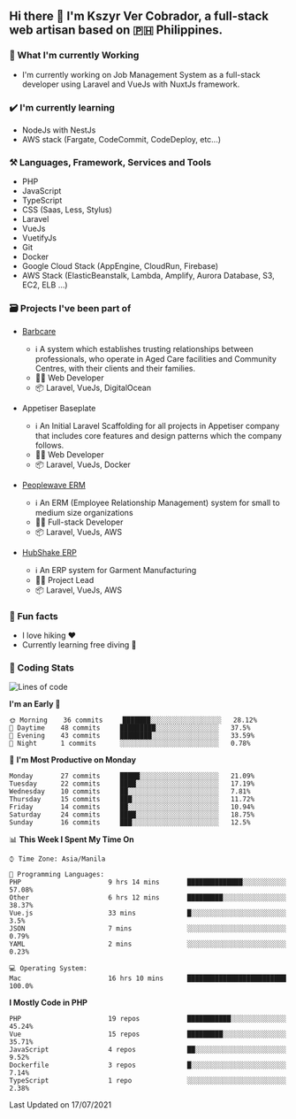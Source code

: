 ## Hi there 👋 I'm Kszyr Ver Cobrador, a full-stack web artisan based on 🇵🇭 Philippines.

### 🚀 What I'm currently Working

- I'm currently working on Job Management System as a full-stack developer using Laravel and VueJs with NuxtJs framework.

### ✔️ I'm currently learning

- NodeJs with NestJs
- AWS stack (Fargate, CodeCommit, CodeDeploy, etc...)

### ⚒️ Languages, Framework, Services and Tools
- PHP
- JavaScript
- TypeScript
- CSS (Saas, Less, Stylus)
- Laravel
- VueJs
- VuetifyJs
- Git
- Docker
- Google Cloud Stack (AppEngine, CloudRun, Firebase)
- AWS Stack (ElasticBeanstalk, Lambda, Amplify, Aurora Database, S3, EC2, ELB ...)


### 🗃 Projects I've been part of

- <a href="https://appetiser.com.au/portfolio/barbcare" target="_blank">Barbcare</a>

  - ℹ️ A system which establishes trusting relationships between professionals, who operate in Aged Care facilities and Community Centres, with their clients and their families.
  - 👨‍💻 Web Developer
  - 📦 Laravel, VueJs, DigitalOcean

- Appetiser Baseplate

  - ℹ️ An Initial Laravel Scaffolding for all projects in Appetiser company that includes core features and design patterns which the company follows.
  - 👨‍💻 Web Developer
  - 📦 Laravel, VueJs, Docker

- <a href="https://peoplewave.co" target="_blank">Peoplewave ERM</a>

  - ℹ️ An ERM (Employee Relationship Management) system for small to medium size organizations
  - 👨‍💻 Full-stack Developer
  - 📦 Laravel, VueJs, AWS

- <a href="https://www.posbang.com/garment-erp" target="_blank">HubShake ERP</a>

  - ℹ️ An ERP system for Garment Manufacturing
  - 👨‍💻 Project Lead
  - 📦 Laravel, VueJs, AWS

### 🌴 Fun facts

- I love hiking ❤️
- Currently learning free diving 🥽

### 🌟 Coding Stats

<!-- WakaTime Stats -->

<!--START_SECTION:waka-->
![Lines of code](https://img.shields.io/badge/From%20Hello%20World%20I%27ve%20Written-492303%20lines%20of%20code-blue)

**I'm an Early 🐤** 

```text
🌞 Morning    36 commits     ███████░░░░░░░░░░░░░░░░░░   28.12% 
🌆 Daytime    48 commits     █████████░░░░░░░░░░░░░░░░   37.5% 
🌃 Evening    43 commits     ████████░░░░░░░░░░░░░░░░░   33.59% 
🌙 Night      1 commits      ░░░░░░░░░░░░░░░░░░░░░░░░░   0.78%

```
📅 **I'm Most Productive on Monday** 

```text
Monday       27 commits     █████░░░░░░░░░░░░░░░░░░░░   21.09% 
Tuesday      22 commits     ████░░░░░░░░░░░░░░░░░░░░░   17.19% 
Wednesday    10 commits     ██░░░░░░░░░░░░░░░░░░░░░░░   7.81% 
Thursday     15 commits     ███░░░░░░░░░░░░░░░░░░░░░░   11.72% 
Friday       14 commits     ██░░░░░░░░░░░░░░░░░░░░░░░   10.94% 
Saturday     24 commits     ████░░░░░░░░░░░░░░░░░░░░░   18.75% 
Sunday       16 commits     ███░░░░░░░░░░░░░░░░░░░░░░   12.5%

```


📊 **This Week I Spent My Time On** 

```text
⌚︎ Time Zone: Asia/Manila

💬 Programming Languages: 
PHP                      9 hrs 14 mins       ██████████████░░░░░░░░░░░   57.08% 
Other                    6 hrs 12 mins       █████████░░░░░░░░░░░░░░░░   38.37% 
Vue.js                   33 mins             █░░░░░░░░░░░░░░░░░░░░░░░░   3.5% 
JSON                     7 mins              ░░░░░░░░░░░░░░░░░░░░░░░░░   0.79% 
YAML                     2 mins              ░░░░░░░░░░░░░░░░░░░░░░░░░   0.23%

💻 Operating System: 
Mac                      16 hrs 10 mins      █████████████████████████   100.0%

```

**I Mostly Code in PHP** 

```text
PHP                      19 repos            ███████████░░░░░░░░░░░░░░   45.24% 
Vue                      15 repos            █████████░░░░░░░░░░░░░░░░   35.71% 
JavaScript               4 repos             ██░░░░░░░░░░░░░░░░░░░░░░░   9.52% 
Dockerfile               3 repos             █░░░░░░░░░░░░░░░░░░░░░░░░   7.14% 
TypeScript               1 repo              ░░░░░░░░░░░░░░░░░░░░░░░░░   2.38%

```



 Last Updated on 17/07/2021
<!--END_SECTION:waka-->
